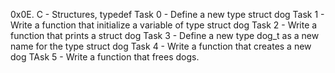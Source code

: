 0x0E. C - Structures, typedef
Task 0 - Define a new type struct dog
Task 1 - Write a function that initialize a variable of type struct dog
Task 2 - Write a function that prints a struct dog
Task 3 - Define a new type dog_t as a new name for the type struct dog
Task 4 - Write a function that creates a new dog
TAsk 5 - Write a function that frees dogs.
